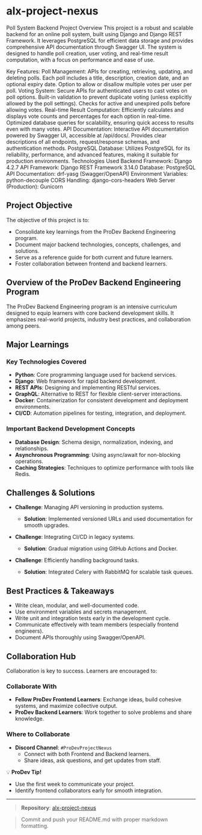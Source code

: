 # alx-project-nexus
Poll System Backend
Project Overview
This project is a robust and scalable backend for an online poll system, built using Django and Django REST Framework. It leverages PostgreSQL for efficient data storage and provides comprehensive API documentation through Swagger UI. The system is designed to handle poll creation, user voting, and real-time result computation, with a focus on performance and ease of use.

Key Features:
Poll Management:
APIs for creating, retrieving, updating, and deleting polls.
Each poll includes a title, description, creation date, and an optional expiry date.
Option to allow or disallow multiple votes per user per poll.
Voting System:
Secure APIs for authenticated users to cast votes on poll options.
Built-in validation to prevent duplicate voting (unless explicitly allowed by the poll settings).
Checks for active and unexpired polls before allowing votes.
Real-time Result Computation:
Efficiently calculates and displays vote counts and percentages for each option in real-time.
Optimized database queries for scalability, ensuring quick access to results even with many votes.
API Documentation:
Interactive API documentation powered by Swagger UI, accessible at /api/docs/.
Provides clear descriptions of all endpoints, request/response schemas, and authentication methods.
PostgreSQL Database:
Utilizes PostgreSQL for its reliability, performance, and advanced features, making it suitable for production environments.
Technologies Used
Backend Framework: Django 4.2.7
API Framework: Django REST Framework 3.14.0
Database: PostgreSQL
API Documentation: drf-yasg (Swagger/OpenAPI)
Environment Variables: python-decouple
CORS Handling: django-cors-headers
Web Server (Production): Gunicorn



## Project Objective

The objective of this project is to:

- Consolidate key learnings from the ProDev Backend Engineering program.
- Document major backend technologies, concepts, challenges, and solutions.
- Serve as a reference guide for both current and future learners.
- Foster collaboration between frontend and backend learners.

## Overview of the ProDev Backend Engineering Program

The ProDev Backend Engineering program is an intensive curriculum designed to equip learners with core backend development skills. It emphasizes real-world projects, industry best practices, and collaboration among peers.

## Major Learnings

### Key Technologies Covered

- **Python**: Core programming language used for backend services.
- **Django**: Web framework for rapid backend development.
- **REST APIs**: Designing and implementing RESTful services.
- **GraphQL**: Alternative to REST for flexible client-server interactions.
- **Docker**: Containerization for consistent development and deployment environments.
- **CI/CD**: Automation pipelines for testing, integration, and deployment.

### Important Backend Development Concepts

- **Database Design**: Schema design, normalization, indexing, and relationships.
- **Asynchronous Programming**: Using async/await for non-blocking operations.
- **Caching Strategies**: Techniques to optimize performance with tools like Redis.

## Challenges & Solutions

- **Challenge**: Managing API versioning in production systems.
  - **Solution**: Implemented versioned URLs and used documentation for smooth upgrades.

- **Challenge**: Integrating CI/CD in legacy systems.
  - **Solution**: Gradual migration using GitHub Actions and Docker.

- **Challenge**: Efficiently handling background tasks.
  - **Solution**: Integrated Celery with RabbitMQ for scalable task queues.

## Best Practices & Takeaways

- Write clean, modular, and well-documented code.
- Use environment variables and secrets management.
- Write unit and integration tests early in the development cycle.
- Communicate effectively with team members (especially frontend engineers).
- Document APIs thoroughly using Swagger/OpenAPI.

## Collaboration Hub

Collaboration is key to success. Learners are encouraged to:

### Collaborate With

- **Fellow ProDev Frontend Learners**: Exchange ideas, build cohesive systems, and maximize collective output.
- **ProDev Backend Learners**: Work together to solve problems and share knowledge.

### Where to Collaborate

- **Discord Channel**: `#ProDevProjectNexus`
  - Connect with both Frontend and Backend learners.
  - Share ideas, ask questions, and get updates from staff.

💡 **ProDev Tip!**

- Use the first week to communicate your project.
- Identify frontend collaborators early for smooth integration.

---

> **Repository**: [alx-project-nexus](https://github.com/your-username/alx-project-nexus)

> Commit and push your README.md with proper markdown formatting.
